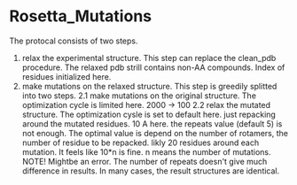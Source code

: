 # Rosetta_Mutations

The protocal consists of two steps.
  1. relax the experimental structure. This step can replace the clean_pdb procedure. The relaxed pdb strill contains non-AA compounds. Index of residues initialized here.
  2. make mutations on the relaxed structure. This step is greedily splitted into two steps.
    2.1 make mutations on the original structure. The optimization cycle is limited here. 2000 -> 100
    2.2 relax the mutated structure. The optimization cysle is set to default here.
      just repacking around the mutated residues. 10 A here.
      the repeats value (default 5) is not enough. The optimal value is depend on the number of rotamers, the number of residue to be repacked. likly 20 residues around each mutation. It feels like 10*n is fine. n means the number of mutations.
      NOTE! Mightbe an error. The number of repeats doesn't give much difference in results. In many cases, the result structures are identical. 
